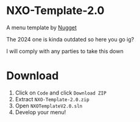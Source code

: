 # NXO-Template-2.0
A menu template by [Nugget](https://github.com/NuggetGT)

The 2024 one is kinda outdated so here you go ig?

I will comply with any parties to take this down

# Download
1. Click on `Code` and click `Download ZIP`
2. Extract `NXO-Template-2.0.zip`
3. Open `NXOTemplateV2.0.sln`
4. Develop your menu!
